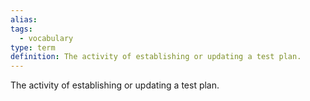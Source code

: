 ```yaml
---
alias: 
tags:
  - vocabulary
type: term
definition: The activity of establishing or updating a test plan.
---
```


The activity of establishing or updating a test plan.